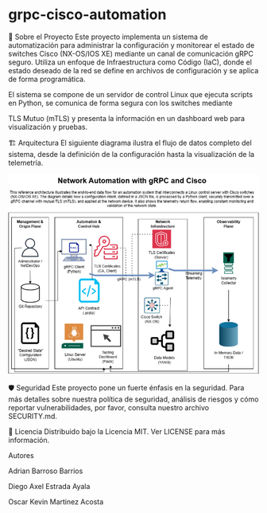 # grpc-cisco-automation
📖 Sobre el Proyecto
Este proyecto implementa un sistema de automatización para administrar la configuración y monitorear el estado de switches Cisco (NX-OS/IOS XE) mediante un canal de comunicación gRPC seguro. Utiliza un enfoque de Infraestructura como Código (IaC), donde el estado deseado de la red se define en archivos de configuración y se aplica de forma programática. 

El sistema se compone de un servidor de control Linux que ejecuta scripts en Python, se comunica de forma segura con los switches mediante 

TLS Mutuo (mTLS) y presenta la información en un dashboard web para visualización y pruebas. 

🏗️ Arquitectura
El siguiente diagrama ilustra el flujo de datos completo del sistema, desde la definición de la configuración hasta la visualización de la telemetría.

![Diagrama de Arquitectura](diagram.png)


🛡️ Seguridad
Este proyecto pone un fuerte énfasis en la seguridad. Para más detalles sobre nuestra política de seguridad, análisis de riesgos y cómo reportar vulnerabilidades, por favor, consulta nuestro archivo SECURITY.md.

📄 Licencia
Distribuido bajo la Licencia MIT. Ver LICENSE para más información.

Autores

Adrian Barroso Barrios

Diego Axel Estrada Ayala 

Oscar Kevin Martinez Acosta 
